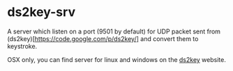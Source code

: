 ds2key-srv
==========

A server which listen on a port (9501 by default) for UDP packet sent from
(ds2key)[https://code.google.com/p/ds2key/] and convert them to keystroke.

OSX only, you can find server for linux and windows on the [ds2key](https://code.google.com/p/ds2key/)
website.
